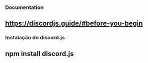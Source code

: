 ### Documentation

## <https://discordjs.guide/#before-you-begin>

### Instalação do discord.js

## npm install discord.js

